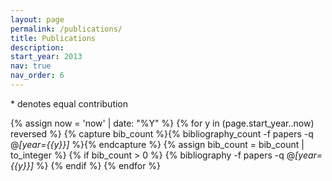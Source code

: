 ```yaml
---
layout: page
permalink: /publications/
title: Publications
description:
start_year: 2013
nav: true
nav_order: 6
---
```


<script type='text/javascript' src='https://d1bxh8uas1mnw7.cloudfront.net/assets/embed.js'></script>
<script async src="https://badge.dimensions.ai/badge.js" charset="utf-8"></script>
\* denotes equal contribution
<div class="publications">

{% assign now = 'now' | date: "%Y" %}
{% for y in (page.start_year..now) reversed %}
  {% capture bib_count %}{% bibliography_count -f papers -q @*[year={{y}}]* %}{% endcapture %}
  {% assign bib_count = bib_count | to_integer %}
  {% if bib_count > 0 %}
  {% bibliography -f papers -q @*[year={{y}}]* %}
  {% endif %}
{% endfor %}

</div>
